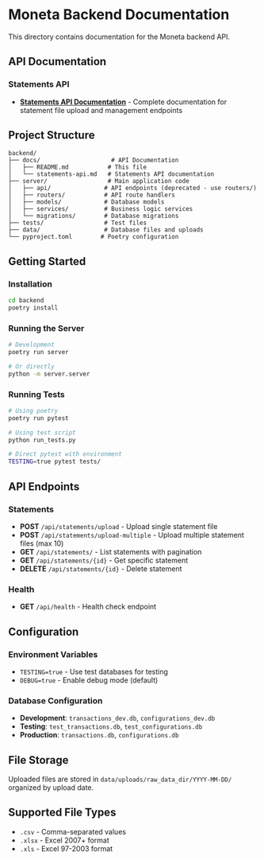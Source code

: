 # Moneta Backend Documentation

This directory contains documentation for the Moneta backend API.

## API Documentation

### Statements API
- **[Statements API Documentation](statements-api.md)** - Complete documentation for statement file upload and management endpoints

## Project Structure

```
backend/
├── docs/                    # API Documentation
│   ├── README.md           # This file
│   └── statements-api.md   # Statements API documentation
├── server/                 # Main application code
│   ├── api/               # API endpoints (deprecated - use routers/)
│   ├── routers/           # API route handlers
│   ├── models/            # Database models
│   ├── services/          # Business logic services
│   └── migrations/        # Database migrations
├── tests/                 # Test files
├── data/                  # Database files and uploads
└── pyproject.toml        # Poetry configuration
```

## Getting Started

### Installation
```bash
cd backend
poetry install
```

### Running the Server
```bash
# Development
poetry run server

# Or directly
python -m server.server
```

### Running Tests
```bash
# Using poetry
poetry run pytest

# Using test script
python run_tests.py

# Direct pytest with environment
TESTING=true pytest tests/
```

## API Endpoints

### Statements
- **POST** `/api/statements/upload` - Upload single statement file
- **POST** `/api/statements/upload-multiple` - Upload multiple statement files (max 10)
- **GET** `/api/statements/` - List statements with pagination
- **GET** `/api/statements/{id}` - Get specific statement
- **DELETE** `/api/statements/{id}` - Delete statement

### Health
- **GET** `/api/health` - Health check endpoint

## Configuration

### Environment Variables
- `TESTING=true` - Use test databases for testing
- `DEBUG=true` - Enable debug mode (default)

### Database Configuration
- **Development**: `transactions_dev.db`, `configurations_dev.db`
- **Testing**: `test_transactions.db`, `test_configurations.db`
- **Production**: `transactions.db`, `configurations.db`

## File Storage

Uploaded files are stored in `data/uploads/raw_data_dir/YYYY-MM-DD/` organized by upload date.

## Supported File Types

- `.csv` - Comma-separated values
- `.xlsx` - Excel 2007+ format
- `.xls` - Excel 97-2003 format
